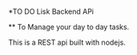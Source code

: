 *TO DO Lisk Backend APi
  
** To Manage your day to day tasks.

This is a REST api built with nodejs. 
